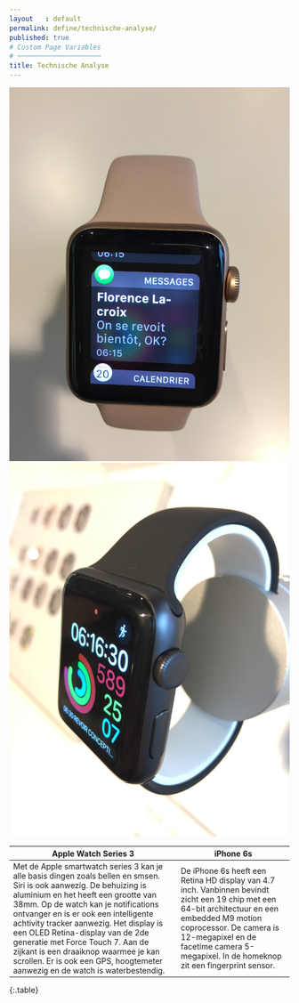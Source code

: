 ```yaml
---
layout   : default
permalink: define/technische-analyse/
published: true
# Custom Page Variables
# ─────────────────────
title: Technische Analyse
---
```

<img src="docs/assets/img/smartwatch_1.JPG">
<img src="docs/assets/img/smartwatch_2.JPG">

|Apple Watch Series 3      |iPhone 6s      |     
| ------------- |-------------|
|Met de Apple smartwatch series 3 kan je alle basis dingen zoals bellen en smsen. Siri is ook aanwezig. De behuizing is aluminium en het heeft een grootte van 38mm. Op de watch kan je notifications ontvanger en is er ook een intelligente achtivity tracker aanwezig. Het display is een OLED Retina-display van de 2de generatie met Force Touch 7. Aan de zijkant is een draaiknop waarmee je kan scrollen. Er is ook een GPS, hoogtemeter aanwezig en de watch is waterbestendig.| De iPhone 6s heeft een Retina HD display van 4.7 inch. Vanbinnen bevindt zicht een 19 chip met een 64-bit architectuur en een embedded M9 motion coprocessor. De camera is 12-megapixel en de facetime camera 5-megapixel. In de homeknop zit een fingerprint sensor.  |
{:.table}


